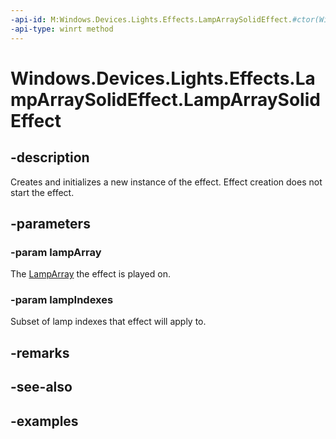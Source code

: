 ```yaml
---
-api-id: M:Windows.Devices.Lights.Effects.LampArraySolidEffect.#ctor(Windows.Devices.Lights.LampArray,System.Int32[])
-api-type: winrt method
---
```


<!-- Method syntax.
public LampArraySolidEffect.LampArraySolidEffect(LampArray lampArray, Int32[] lampIndexes)
-->

# Windows.Devices.Lights.Effects.LampArraySolidEffect.LampArraySolidEffect

## -description
Creates and initializes a new instance of the effect.  Effect creation does not start the effect.

## -parameters
### -param lampArray
The [LampArray](../windows.devices.lights/lamparray.md) the effect is played on.

### -param lampIndexes
Subset of lamp indexes that effect will apply to.

## -remarks

## -see-also

## -examples

